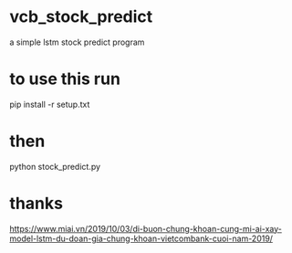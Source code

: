 # vcb_stock_predict
a simple lstm stock predict program
# to use this run 
pip install -r setup.txt
# then 
python stock_predict.py


# thanks
https://www.miai.vn/2019/10/03/di-buon-chung-khoan-cung-mi-ai-xay-model-lstm-du-doan-gia-chung-khoan-vietcombank-cuoi-nam-2019/
